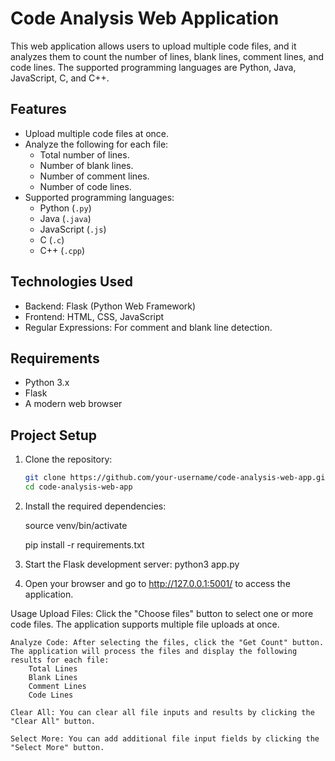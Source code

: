 # Code Analysis Web Application

This web application allows users to upload multiple code files, and it analyzes them to count the number of lines, blank lines, comment lines, and code lines. The supported programming languages are Python, Java, JavaScript, C, and C++.

## Features

- Upload multiple code files at once.
- Analyze the following for each file:
  - Total number of lines.
  - Number of blank lines.
  - Number of comment lines.
  - Number of code lines.
- Supported programming languages:
  - Python (`.py`)
  - Java (`.java`)
  - JavaScript (`.js`)
  - C (`.c`)
  - C++ (`.cpp`)

## Technologies Used

- Backend: Flask (Python Web Framework)
- Frontend: HTML, CSS, JavaScript
- Regular Expressions: For comment and blank line detection.

## Requirements

- Python 3.x
- Flask
- A modern web browser

## Project Setup

1. Clone the repository:

   ```bash
   git clone https://github.com/your-username/code-analysis-web-app.git
   cd code-analysis-web-app

2. Install the required dependencies:
   
    source venv/bin/activate

    pip install -r requirements.txt

4. Start the Flask development server:
    python3 app.py

5. Open your browser and go to http://127.0.0.1:5001/ to access the application.

Usage
    Upload Files: Click the "Choose files" button to select one or more code files. The application supports multiple file uploads at once.

    Analyze Code: After selecting the files, click the "Get Count" button. The application will process the files and display the following results for each file:
        Total Lines
        Blank Lines
        Comment Lines
        Code Lines

    Clear All: You can clear all file inputs and results by clicking the "Clear All" button.

    Select More: You can add additional file input fields by clicking the "Select More" button.


